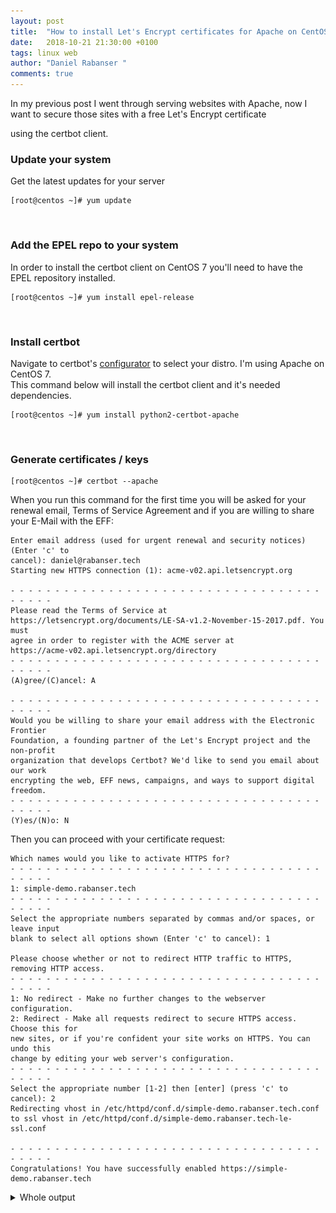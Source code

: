 ```yaml
---
layout: post
title:  "How to install Let's Encrypt certificates for Apache on CentOS 7 using Certbot"
date:   2018-10-21 21:30:00 +0100
tags: linux web
author: "Daniel Rabanser "
comments: true
---
```

In my previous post I went through serving websites with Apache, now I want to secure those sites with a free Let's Encrypt certificate
<!--excerpt-->  using the certbot client.

<br>

### Update your system
Get the latest updates for your server
```
[root@centos ~]# yum update
```

<br>

### Add the EPEL repo to your system
In order to install the certbot client on CentOS 7 you'll need to have the EPEL repository installed.
```
[root@centos ~]# yum install epel-release
```

<br>

### Install certbot
Navigate to certbot's [configurator](https://certbot.eff.org/lets-encrypt) to select your distro. I'm using Apache on CentOS 7.  
This command below will install the certbot client and it's needed dependencies.
```
[root@centos ~]# yum install python2-certbot-apache
```

<br>

### Generate certificates / keys


```
[root@centos ~]# certbot --apache
```
When you run this command for the first time you will be asked for your renewal email, Terms of Service Agreement and if you are willing to share your E-Mail with the EFF:
```
Enter email address (used for urgent renewal and security notices) (Enter 'c' to
cancel): daniel@rabanser.tech
Starting new HTTPS connection (1): acme-v02.api.letsencrypt.org

- - - - - - - - - - - - - - - - - - - - - - - - - - - - - - - - - - - - - - - -
Please read the Terms of Service at
https://letsencrypt.org/documents/LE-SA-v1.2-November-15-2017.pdf. You must
agree in order to register with the ACME server at
https://acme-v02.api.letsencrypt.org/directory
- - - - - - - - - - - - - - - - - - - - - - - - - - - - - - - - - - - - - - - -
(A)gree/(C)ancel: A

- - - - - - - - - - - - - - - - - - - - - - - - - - - - - - - - - - - - - - - -
Would you be willing to share your email address with the Electronic Frontier
Foundation, a founding partner of the Let's Encrypt project and the non-profit
organization that develops Certbot? We'd like to send you email about our work
encrypting the web, EFF news, campaigns, and ways to support digital freedom.
- - - - - - - - - - - - - - - - - - - - - - - - - - - - - - - - - - - - - - - -
(Y)es/(N)o: N
```
Then you can proceed with your certificate request:
```
Which names would you like to activate HTTPS for?
- - - - - - - - - - - - - - - - - - - - - - - - - - - - - - - - - - - - - - - -
1: simple-demo.rabanser.tech
- - - - - - - - - - - - - - - - - - - - - - - - - - - - - - - - - - - - - - - -
Select the appropriate numbers separated by commas and/or spaces, or leave input
blank to select all options shown (Enter 'c' to cancel): 1

Please choose whether or not to redirect HTTP traffic to HTTPS, removing HTTP access.
- - - - - - - - - - - - - - - - - - - - - - - - - - - - - - - - - - - - - - - -
1: No redirect - Make no further changes to the webserver configuration.
2: Redirect - Make all requests redirect to secure HTTPS access. Choose this for
new sites, or if you're confident your site works on HTTPS. You can undo this
change by editing your web server's configuration.
- - - - - - - - - - - - - - - - - - - - - - - - - - - - - - - - - - - - - - - -
Select the appropriate number [1-2] then [enter] (press 'c' to cancel): 2
Redirecting vhost in /etc/httpd/conf.d/simple-demo.rabanser.tech.conf to ssl vhost in /etc/httpd/conf.d/simple-demo.rabanser.tech-le-ssl.conf

- - - - - - - - - - - - - - - - - - - - - - - - - - - - - - - - - - - - - - - -
Congratulations! You have successfully enabled https://simple-demo.rabanser.tech
```

<details>
 <summary>Whole output</summary>
<div markdown="1">
```
Enter email address (used for urgent renewal and security notices) (Enter 'c' to
cancel): daniel@rabanser.tech
Starting new HTTPS connection (1): acme-v02.api.letsencrypt.org

- - - - - - - - - - - - - - - - - - - - - - - - - - - - - - - - - - - - - - - -
Please read the Terms of Service at
https://letsencrypt.org/documents/LE-SA-v1.2-November-15-2017.pdf. You must
agree in order to register with the ACME server at
https://acme-v02.api.letsencrypt.org/directory
- - - - - - - - - - - - - - - - - - - - - - - - - - - - - - - - - - - - - - - -
(A)gree/(C)ancel: A

- - - - - - - - - - - - - - - - - - - - - - - - - - - - - - - - - - - - - - - -
Would you be willing to share your email address with the Electronic Frontier
Foundation, a founding partner of the Let's Encrypt project and the non-profit
organization that develops Certbot? We'd like to send you email about our work
encrypting the web, EFF news, campaigns, and ways to support digital freedom.
- - - - - - - - - - - - - - - - - - - - - - - - - - - - - - - - - - - - - - - -
(Y)es/(N)o: N
Which names would you like to activate HTTPS for?
- - - - - - - - - - - - - - - - - - - - - - - - - - - - - - - - - - - - - - - -
1: simple-demo.rabanser.tech
- - - - - - - - - - - - - - - - - - - - - - - - - - - - - - - - - - - - - - - -
Select the appropriate numbers separated by commas and/or spaces, or leave input
blank to select all options shown (Enter 'c' to cancel): 1
Obtaining a new certificate
Performing the following challenges:
http-01 challenge for simple-demo.rabanser.tech
Waiting for verification...
Cleaning up challenges
Created an SSL vhost at /etc/httpd/conf.d/simple-demo.rabanser.tech-le-ssl.conf
Deploying Certificate to VirtualHost /etc/httpd/conf.d/simple-demo.rabanser.tech-le-ssl.conf

Please choose whether or not to redirect HTTP traffic to HTTPS, removing HTTP access.
- - - - - - - - - - - - - - - - - - - - - - - - - - - - - - - - - - - - - - - -
1: No redirect - Make no further changes to the webserver configuration.
2: Redirect - Make all requests redirect to secure HTTPS access. Choose this for
new sites, or if you're confident your site works on HTTPS. You can undo this
change by editing your web server's configuration.
- - - - - - - - - - - - - - - - - - - - - - - - - - - - - - - - - - - - - - - -
Select the appropriate number [1-2] then [enter] (press 'c' to cancel): 2
Redirecting vhost in /etc/httpd/conf.d/simple-demo.rabanser.tech.conf to ssl vhost in /etc/httpd/conf.d/simple-demo.rabanser.tech-le-ssl.conf

- - - - - - - - - - - - - - - - - - - - - - - - - - - - - - - - - - - - - - - -
Congratulations! You have successfully enabled https://simple-demo.rabanser.tech

You should test your configuration at:
https://www.ssllabs.com/ssltest/analyze.html?d=simple-demo.rabanser.tech
- - - - - - - - - - - - - - - - - - - - - - - - - - - - - - - - - - - - - - - -

IMPORTANT NOTES:
 - Congratulations! Your certificate and chain have been saved at:
   /etc/letsencrypt/live/simple-demo.rabanser.tech/fullchain.pem
   Your key file has been saved at:
   /etc/letsencrypt/live/simple-demo.rabanser.tech/privkey.pem
   Your cert will expire on 2019-01-19. To obtain a new or tweaked
   version of this certificate in the future, simply run certbot again
   with the "certonly" option. To non-interactively renew *all* of
   your certificates, run "certbot renew"
 - If you like Certbot, please consider supporting our work by:

   Donating to ISRG / Let's Encrypt:   https://letsencrypt.org/donate
   Donating to EFF:                    https://eff.org/donate-le

```
</div>
</details>

<br>
You can now navigate to your site and check your new certificate.
![Site](/assets/posts/2018-10-21-how-to-install-lets-encrypt-certificates-for-apache-on-centOS-7-using-certbot/1_Site.png)

<br>

### Renew your certificates

Manual renewal:
```
[root@centos ~]# certbot renew
```

<br>

Since Let's Encrypt Certificates have a validity period of 90 days, you might want to set up a cron-job which renews the certificates for you

Cron-job:
```
[root@centos ~]# crontab -e
```
Insert the following for a cron job which runs every day at 6 AM
```
0 6 * * * certbot renew >/dev/null 2>&1
```